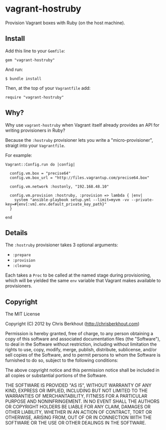 # vagrant-hostruby

Provision Vagrant boxes with Ruby (on the host machine).

## Install

Add this line to your `Gemfile`:

    gem "vagrant-hostruby"

And run:

    $ bundle install

Then, at the top of your `Vagrantfile` add:

    require "vagrant-hostruby"

## Why?

Why use `vagrant-hostruby` when Vagrant itself already provides an API for
writing provisioners in Ruby?

Because the `:hostruby` provisioner lets you write a "micro-provisioner",
straigt into your `Vagrantfile`.

For example:

    Vagrant::Config.run do |config|
    
      config.vm.box = "precise64"
      config.vm.box_url = "http://files.vagrantup.com/precise64.box"

      config.vm.network :hostonly, "192.168.48.10"

      config.vm.provision :hostruby, :provision => lambda { |env|
        system "ansible-playbook setup.yml --limit=myvm -vv --private-key=#{env[:vm].env.default_private_key_path}"
      }

    end
    
## Details

The `:hostruby` provisioner takes 3 optional arguments:

* `:prepare`
* `:provision`
* `:cleanup`

Each takes a `Proc` to be called at the named stage during provisioning, which
will be yielded the same `env` variable that Vagrant makes available to
provisioners.

## Copyright

The MIT License

Copyright (C) 2012 by Chris Berkhout (http://chrisberkhout.com)

Permission is hereby granted, free of charge, to any person obtaining a copy
of this software and associated documentation files (the "Software"), to deal
in the Software without restriction, including without limitation the rights
to use, copy, modify, merge, publish, distribute, sublicense, and/or sell
copies of the Software, and to permit persons to whom the Software is
furnished to do so, subject to the following conditions:

The above copyright notice and this permission notice shall be included in
all copies or substantial portions of the Software.

THE SOFTWARE IS PROVIDED "AS IS", WITHOUT WARRANTY OF ANY KIND, EXPRESS OR
IMPLIED, INCLUDING BUT NOT LIMITED TO THE WARRANTIES OF MERCHANTABILITY,
FITNESS FOR A PARTICULAR PURPOSE AND NONINFRINGEMENT. IN NO EVENT SHALL THE
AUTHORS OR COPYRIGHT HOLDERS BE LIABLE FOR ANY CLAIM, DAMAGES OR OTHER
LIABILITY, WHETHER IN AN ACTION OF CONTRACT, TORT OR OTHERWISE, ARISING FROM,
OUT OF OR IN CONNECTION WITH THE SOFTWARE OR THE USE OR OTHER DEALINGS IN
THE SOFTWARE.

